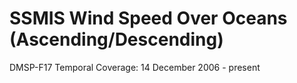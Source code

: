 # SSMIS Wind Speed Over Oceans (Ascending/Descending)
DMSP-F17 Temporal Coverage: 14 December 2006 - present
